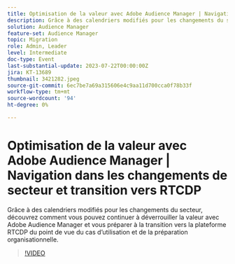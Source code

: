```yaml
---
title: Optimisation de la valeur avec Adobe Audience Manager | Navigation dans les changements de secteur et transition vers RTCDP
description: Grâce à des calendriers modifiés pour les changements du secteur, découvrez comment vous pouvez continuer à déverrouiller la valeur avec Adobe Audience Manager et vous préparer à la transition vers la plateforme RTCDP du point de vue du cas d’utilisation et de la préparation organisationnelle.
solution: Audience Manager
feature-set: Audience Manager
topic: Migration
role: Admin, Leader
level: Intermediate
doc-type: Event
last-substantial-update: 2023-07-22T00:00:00Z
jira: KT-13689
thumbnail: 3421282.jpeg
source-git-commit: 6ec7be7a69a315606e4c9aa11d700cca0f78b33f
workflow-type: tm+mt
source-wordcount: '94'
ht-degree: 0%

---
```



# Optimisation de la valeur avec Adobe Audience Manager | Navigation dans les changements de secteur et transition vers RTCDP

Grâce à des calendriers modifiés pour les changements du secteur, découvrez comment vous pouvez continuer à déverrouiller la valeur avec Adobe Audience Manager et vous préparer à la transition vers la plateforme RTCDP du point de vue du cas d’utilisation et de la préparation organisationnelle.

>[!VIDEO](https://video.tv.adobe.com/v/3421282/?learn=on)
